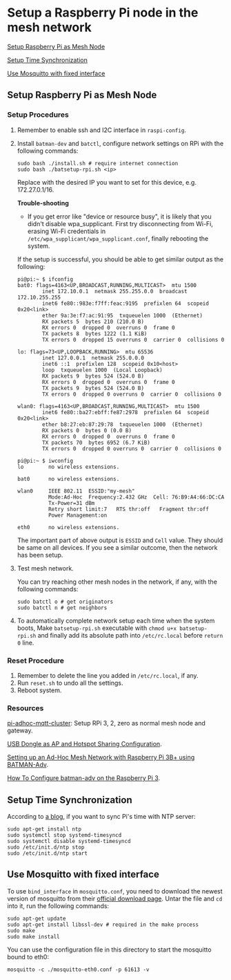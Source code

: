 # Setup a Raspberry Pi node in the mesh network

[Setup Raspberry Pi as Mesh Node](#Setup-Raspberry-Pi-as-Mesh-Node)

[Setup Time Synchronization](#Setup-Time-Synchronization)

[Use Mosquitto with fixed interface](#Use-Mosquitto-with-fixed-interface)

## Setup Raspberry Pi as Mesh Node

### Setup Procedures

1. Remember to enable ssh and I2C interface in `raspi-config`.

2. Install `batman-dev` and `batctl`, configure network settings on RPi with the following commands:

   ```shell
   sudo bash ./install.sh # require internet connection
   sudo bash ./batsetup-rpi.sh <ip>
   ```

   Replace <ip> with the desired IP you want to set for this device, e.g. 172.27.0.1/16.

   **Trouble-shooting**

   * If you get error like "device or resource busy", it is likely that you didn't disable wpa_supplicant. First try disconnecting from Wi-Fi, erasing Wi-Fi credentials in `/etc/wpa_supplicant/wpa_supplicant.conf`, finally rebooting the system.

   If the setup is successful,  you should be able to get similar output as the following:

   ```shell
   pi@pi:~ $ ifconfig
   bat0: flags=4163<UP,BROADCAST,RUNNING,MULTICAST>  mtu 1500
           inet 172.10.0.1  netmask 255.255.0.0  broadcast 172.10.255.255
           inet6 fe80::983e:f7ff:feac:9195  prefixlen 64  scopeid 0x20<link>
           ether 9a:3e:f7:ac:91:95  txqueuelen 1000  (Ethernet)
           RX packets 5  bytes 210 (210.0 B)
           RX errors 0  dropped 0  overruns 0  frame 0
           TX packets 8  bytes 1222 (1.1 KiB)
           TX errors 0  dropped 15 overruns 0  carrier 0  collisions 0
   
   lo: flags=73<UP,LOOPBACK,RUNNING>  mtu 65536
           inet 127.0.0.1  netmask 255.0.0.0
           inet6 ::1  prefixlen 128  scopeid 0x10<host>
           loop  txqueuelen 1000  (Local Loopback)
           RX packets 9  bytes 524 (524.0 B)
           RX errors 0  dropped 0  overruns 0  frame 0
           TX packets 9  bytes 524 (524.0 B)
           TX errors 0  dropped 0 overruns 0  carrier 0  collisions 0
   
   wlan0: flags=4163<UP,BROADCAST,RUNNING,MULTICAST>  mtu 1500
           inet6 fe80::ba27:ebff:fe87:2978  prefixlen 64  scopeid 0x20<link>
           ether b8:27:eb:87:29:78  txqueuelen 1000  (Ethernet)
           RX packets 0  bytes 0 (0.0 B)
           RX errors 0  dropped 0  overruns 0  frame 0
           TX packets 70  bytes 6952 (6.7 KiB)
           TX errors 0  dropped 0 overruns 0  carrier 0  collisions 0
   
   pi@pi:~ $ iwconfig
   lo        no wireless extensions.
   
   bat0      no wireless extensions.
   
   wlan0     IEEE 802.11  ESSID:"my-mesh"  
             Mode:Ad-Hoc  Frequency:2.432 GHz  Cell: 76:B9:A4:66:DC:CA   
             Tx-Power=31 dBm   
             Retry short limit:7   RTS thr:off   Fragment thr:off
             Power Management:on
             
   eth0      no wireless extensions.
   ```

   The important part of above output is `ESSID` and `Cell` value. They should be same on all devices. If you see a similar outcome, then the network has been setup.  

3. Test mesh network.

   You can try reaching other mesh nodes in the network, if any, with the following commands:

   ```shell
   sudo batctl o # get originators
   sudo batctl n # get neighbors
   ```

4. To automatically complete network setup each time when the system boots, Make `batsetup-rpi.sh` executable with `chmod u+x batsetup-rpi.sh` and finally add its absolute path into `/etc/rc.local` before `return 0` line.

### Reset Procedure

1. Remember to delete the line you added in `/etc/rc.local`, if any.
2. Run `reset.sh` to undo all the settings.
3. Reboot system.

### Resources

[pi-adhoc-mqtt-cluster](https://github.com/suiluj/pi-adhoc-mqtt-cluster/wiki/Batman-Adv-and-Batctl): Setup RPi 3, 2, zero as normal mesh node and gateway.

[USB Dongle as AP and Hotspot Sharing Configuration](https://github.com/suiluj/pi-adhoc-mqtt-cluster/wiki/USB-Dongle-Wifi-Configuration).

[Setting up an Ad-Hoc Mesh Network with Raspberry Pi 3B+ using BATMAN-Adv](https://medium.com/swlh/setting-up-an-ad-hoc-mesh-network-with-raspberry-pi-3b-using-batman-adv-1c08ee565165).

[How To Configure batman-adv on the Raspberry Pi 3](https://www.reddit.com/r/darknetplan/comments/68s6jp/how_to_configure_batmanadv_on_the_raspberry_pi_3/).

## Setup Time Synchronization

According to [a blog](http://raspberrypi.tomasgreno.cz/ntp-client-and-server.html), if you want to sync Pi's time with NTP server:

```shell
sudo apt-get install ntp
sudo systemctl stop systemd-timesyncd
sudo systemctl disable systemd-timesyncd
sudo /etc/init.d/ntp stop
sudo /etc/init.d/ntp start
```

## Use Mosquitto with fixed interface

To use `bind_interface` in `mosquitto.conf`, you need to download the newest version of mosquitto from their [official download page](https://mosquitto.org/download/). Untar the file and `cd` into it, run the following commands:

```shell
sudo apt-get update
sudo apt-get install libssl-dev # required in the make process
sudo make
sudo make install
```

You can use the configuration file in this directory to start the mosquitto bound to eth0:

```shell
mosquitto -c ./mosquitto-eth0.conf -p 61613 -v
```

